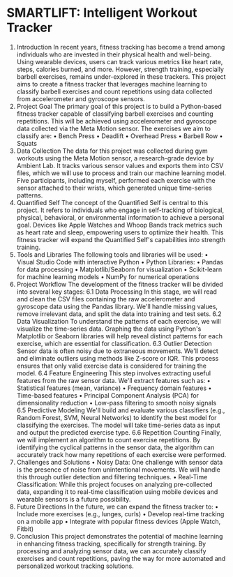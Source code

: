 # SMARTLIFT: Intelligent Workout Tracker
1. Introduction
In recent years, fitness tracking has become a trend among individuals who are invested in their physical health and well-being. Using wearable devices, users can track various metrics like heart rate, steps, calories burned, and more. However, strength training, especially barbell exercises, remains under-explored in these trackers. This project aims to create a fitness tracker that leverages machine learning to classify barbell exercises and count repetitions using data collected from accelerometer and gyroscope sensors.
2. Project Goal
The primary goal of this project is to build a Python-based fitness tracker capable of classifying barbell exercises and counting repetitions. This will be achieved using accelerometer and gyroscope data collected via the Meta Motion sensor. The exercises we aim to classify are:
•	Bench Press
•	Deadlift
•	Overhead Press
•	Barbell Row
•	Squats
3. Data Collection
The data for this project was collected during gym workouts using the Meta Motion sensor, a research-grade device by Ambient Lab. It tracks various sensor values and exports them into CSV files, which we will use to process and train our machine learning model. Five participants, including myself, performed each exercise with the sensor attached to their wrists, which generated unique time-series patterns.
4. Quantified Self
The concept of the Quantified Self is central to this project. It refers to individuals who engage in self-tracking of biological, physical, behavioral, or environmental information to achieve a personal goal. Devices like Apple Watches and Whoop Bands track metrics such as heart rate and sleep, empowering users to optimize their health. This fitness tracker will expand the Quantified Self's capabilities into strength training.
5. Tools and Libraries
The following tools and libraries will be used:
•	Visual Studio Code with interactive Python
•	Python Libraries:
•	Pandas for data processing
•	Matplotlib/Seaborn for visualization
•	Scikit-learn for machine learning models
•	NumPy for numerical operations
6. Project Workflow
The development of the fitness tracker will be divided into several key stages:
6.1 Data Processing
In this stage, we will read and clean the CSV files containing the raw accelerometer and gyroscope data using the Pandas library. We'll handle missing values, remove irrelevant data, and split the data into training and test sets.
6.2 Data Visualization
To understand the patterns of each exercise, we will visualize the time-series data. Graphing the data using Python's Matplotlib or Seaborn libraries will help reveal distinct patterns for each exercise, which are essential for classification.
6.3 Outlier Detection
Sensor data is often noisy due to extraneous movements. We'll detect and eliminate outliers using methods like Z-score or IQR. This process ensures that only valid exercise data is considered for training the model.
6.4 Feature Engineering
This step involves extracting useful features from the raw sensor data. We'll extract features such as:
•	Statistical features (mean, variance)
•	Frequency domain features
•	Time-based features
•	Principal Component Analysis (PCA) for dimensionality reduction
•	Low-pass filtering to smooth noisy signals
6.5 Predictive Modeling
We'll build and evaluate various classifiers (e.g., Random Forest, SVM, Neural Networks) to identify the best model for classifying the exercises. The model will take time-series data as input and output the predicted exercise type.
6.6 Repetition Counting
Finally, we will implement an algorithm to count exercise repetitions. By identifying the cyclical patterns in the sensor data, the algorithm can accurately track how many repetitions of each exercise were performed.
7. Challenges and Solutions
•	Noisy Data: One challenge with sensor data is the presence of noise from unintentional movements. We will handle this through outlier detection and filtering techniques.
•	Real-Time Classification: While this project focuses on analyzing pre-collected data, expanding it to real-time classification using mobile devices and wearable sensors is a future possibility.
8. Future Directions
In the future, we can expand the fitness tracker to:
•	Include more exercises (e.g., lunges, curls)
•	Develop real-time tracking on a mobile app
•	Integrate with popular fitness devices (Apple Watch, Fitbit)
9. Conclusion
This project demonstrates the potential of machine learning in enhancing fitness tracking, specifically for strength training. By processing and analyzing sensor data, we can accurately classify exercises and count repetitions, paving the way for more automated and personalized workout tracking solutions.

